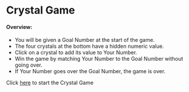 # Crystal Game

#### Overview:

- You will be given a Goal Number at the start of the game.
- The four crystals at the bottom have a hidden numeric value.
- Click on a crystal to add its value to Your Number.
- Win the game by matching Your Number to the Goal Number without going over.
- If Your Number goes over the Goal Number, the game is over.

Click [here](https://monicaj314.github.io/week-4-game/) to start the Crystal Game
